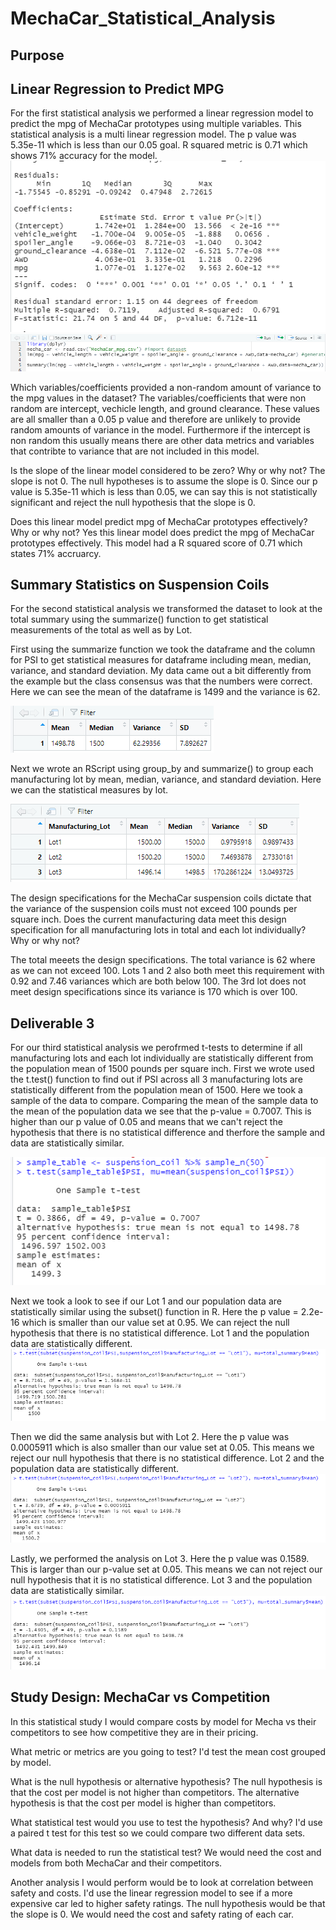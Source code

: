 # MechaCar_Statistical_Analysis

## Purpose

## Linear Regression to Predict MPG
For the first statistical analysis we performed a linear regression model to predict the mpg of MechaCar prototypes using multiple variables. This statistical analysis is a multi linear regression model. The p value was 5.35e-11 which is less than our 0.05 goal. R squared metric is 0.71 which shows 71% accuracy for the model.
![](Challenge1.PNG)
![](challenge1code.PNG)

Which variables/coefficients provided a non-random amount of variance to the mpg values in the dataset?
The variables/coefficients that were non random are intercept, vechicle length, and ground clearance. These values are all smaller than a 0.05 p value and therefore are unlikely to provide random amounts of variance in the model. Furthermore if the intercept is non random this usually means there are other data metrics and variables that contribte to variance that are not included in this model. 

Is the slope of the linear model considered to be zero? Why or why not?
The slope is not 0. The null hypotheses is to assume the slope is 0.  Since our p value is 5.35e-11 which is less than 0.05, we can say this is not statistically significant and reject the null hypothesis that the slope is 0. 

Does this linear model predict mpg of MechaCar prototypes effectively? Why or why not?
Yes this linear model does predict the mpg of MechaCar prototypes effectively. This model had a R squared score of 0.71 which states 71% accruarcy. 

 
## Summary Statistics on Suspension Coils
For the second statistical analysis we transformed the dataset to look at the total summary using the summarize() function to get statistical measurements of the total as well as by Lot. 

First using the summarize function we took the dataframe and the column for PSI to get statistical measures for dataframe including mean, median, variance, and standard deviation. 
My data came out a bit differently from the example but the class consensus was that the numbers were correct.  Here we can see the mean of the dataframe is 1499 and the variance is 62. 

![](total_summary.PNG)

Next we wrote an RScript using group_by and summarize() to group each manufacturing lot by mean, median, variance, and standard deviation. Here we can the statistical measures by lot. 

![](lot_summary.PNG)

The design specifications for the MechaCar suspension coils dictate that the variance of the suspension coils must not exceed 100 pounds per square inch. Does the current manufacturing data meet this design specification for all manufacturing lots in total and each lot individually? Why or why not?

The total meeets the design specifications. The total variance is 62 where as we can not exceed 100.  Lots 1 and 2 also both meet this requirement with 0.92 and 7.46 variances which are both below 100. The 3rd lot does not meet design specifications since its variance is 170 which is over 100.

## Deliverable 3
For our third statistical analysis we perofrmed t-tests to determine if all manufacturing lots and each lot individually are statistically different from the population mean of 1500 pounds per square inch. First we wrote used the t.test() function to find out if PSI across all 3 manufacturing lots are statistically different from the population mean of 1500. Here we took a sample of the data to compare. Comparing the mean of the sample data to the mean of the population data we see that the p-value = 0.7007. This is higher than our p value of 0.05 and means that we can't reject the hypothesis that there is no statistical difference and therfore the sample and data are statistically similar. 

![](ttest.PNG)

Next we took a look to see if our Lot 1 and our population data are statistically similar using the subset() function in R.  Here the p value = 2.2e-16 which is smaller than our value set at 0.95. We can reject the null hypothesis that there is no statistical difference. Lot 1 and the population data are statistically different.
![](ttestlot1.PNG)

Then we did the same analysis but with Lot 2. Here the p value was 0.0005911 which is also smaller than our value set at 0.05. This means we reject our null hypothesis that there is no statistical difference. Lot 2 and the population data are statistically different. 
![](ttestlot2.PNG)

Lastly, we performed the analysis on Lot 3. Here the p value was 0.1589. This is larger than our p-value set at 0.05. This means we can not reject our null hypothesis that it is no statistical difference. Lot 3 and the population data are statistically similar. 
![](ttestlot3.PNG)


## Study Design: MechaCar vs Competition

In this statistical study I would compare costs by model for Mecha vs their competitors to see how competitive they are in their pricing. 

What metric or metrics are you going to test?
I'd test the mean cost grouped by model.

What is the null hypothesis or alternative hypothesis?
The null hypothesis is that the cost per model is not higher than competitors. The alternative hypothesis is that the cost per model is higher than competitors.

What statistical test would you use to test the hypothesis? And why?
I'd use a paired t test for this test so we could compare two different data sets.

What data is needed to run the statistical test?
We would need the cost and models from both MechaCar and their competitors. 

Another analysis I would perform would be to look at correlation between safety and costs. I'd use the linear regression model to see if a more expensive car led to higher safety ratings. The null hypothesis would be that the slope is 0. We would need the cost and safety rating of each car. 
